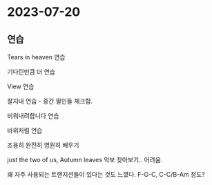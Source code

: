 # 2023-07-20

## 연습

Tears in heaven 연습

기다린만큼 더 연습

View 연습

잘지내 연습 - 중간 필인들 체크함.

비워내려합니다 연습

바위처럼 연습

조용히 완전히 영원히 배우기

just the two of us, Autumn leaves 악보 찾아보기.. 어려움. 

꽤 자주 사용되는 트랜지션들이 있다는 것도 느꼈다. F-G-C, C-C/B-Am 정도?